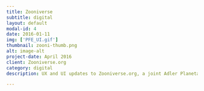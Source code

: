 ```yaml
---
title: Zooniverse
subtitle: digital
layout: default
modal-id: 4
date: 2016-01-11
img: ['PFE_UI.gif']
thumbnail: zooni-thumb.png
alt: image-alt
project-date: April 2016
client: Zooniverse.org
category: digital
description: UX and UI updates to Zooniverse.org, a joint Adler Planetarium and Oxford University citizen science platform. The former design for the Zooniverse Project Builder platform had a bloated and overwhelming navigation where Zooniverse.org primary navigation was layered on top of each individual project's own navigation. But by condensing the navigation system down it becomes approachable and to the user and reinforces Zooniverse as a holistic and persistent identity.

---
```


